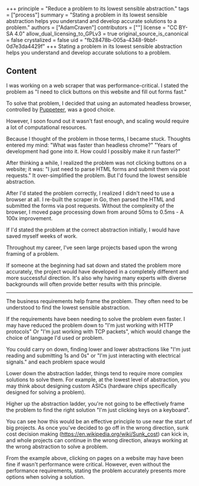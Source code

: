 +++
principle = "Reduce a problem to its lowest sensible abstraction."
tags = ["process"]
summary = "Stating a problem in its lowest sensible abstraction helps you understand and develop accurate solutions to a problem."
authors = ["AdamCraven"]
contributors = [""]
license = "CC BY-SA 4.0"
allow_dual_licensing_to_GPLv3 = true
original_source_is_canonical = false
crystalized = false
uid = "fb28478b-005a-4348-9bbf-0d7e3da4429f"
+++
Stating a problem in its lowest sensible abstraction helps you understand and develop accurate solutions to a problem.

## Content

I was working on a web scraper that was performance-critical. I stated the problem as "I need to click buttons on this website and fill out forms fast."

To solve that problem, I decided that using an automated headless browser, controlled by [Puppeteer](https://developers.google.com/web/tools/puppeteer), was a good choice.

However, I soon found out it wasn't fast enough, and scaling would require a lot of computational resources.

Because I thought of the problem in those terms, I became stuck. Thoughts entered my mind: "What was faster than headless chrome?" "Years of development had gone into it. How could I possibly make it run faster?"

After thinking a while, I realized the problem was not clicking buttons on a website; it was: "I just need to parse HTML forms and submit them via post requests." It over-simplified the problem. But I'd found the lowest sensible abstraction.

After I'd stated the problem correctly, I realized I didn't need to use a browser at all. I re-built the scraper in Go, then parsed the HTML and submitted the forms via post requests. Without the complexity of the browser, I moved page processing down from around 50ms to 0.5ms - A 100x improvement.

If I'd stated the problem at the correct abstraction initially, I would have saved myself weeks of work.

Throughout my career, I've seen large projects based upon the wrong framing of a problem.

If someone at the beginning had sat down and stated the problem more accurately, the project would have developed in a completely different and more successful direction. It's also why having many experts with diverse backgrounds will often provide better results with this principle.

----


The business requirements help frame the problem. They often need to be understood to find the lowest sensible abstraction.



If the requirements have been needing to solve the problem even faster. I may have reduced the problem down to "I'm just working with HTTP protocols" Or "I'm just working with TCP packets", which would change the choice of language I'd used or problem.

You could carry on down, finding lower and lower abstractions like "I'm just reading and submitting 1s and 0s" or "I'm just interacting with electrical signals." and each problem space would

Lower down the abstraction ladder, things tend to require more complex solutions to solve them. For example, at the lowest level of abstraction, you may think about designing custom ASICs (hardware chips specifically designed for solving a problem).

Higher up the abstraction ladder, you're not going to be effectively frame the problem to find the right solution "I'm just clicking keys on a keyboard".

You can see how this would be an effective principle to use near the start of big projects. As once you've decided to go off in the wrong direction, sunk cost decision making (https://en.wikipedia.org/wiki/Sunk_cost) can kick in, and whole projects can continue in the wrong direction, always working at the wrong abstraction to solve a problem.

From the example above, clicking on pages on a website may have been fine if wasn't performance were critical. However, even without the performance requirements, stating the problem accurately presents more options when solving a solution.